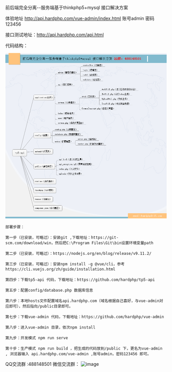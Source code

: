 前后端完全分离--服务端基于thinkphp5+mysql 接口解决方案

体验地址 http://api.hardphp.com/vue-admin/index.html 账号admin 密码123456

接口测试地址：http://api.hardphp.com/api.html


代码结构：

![image](https://github.com/hardphp/tp5-api/blob/master/%E4%BB%A3%E7%A0%81%E7%BB%93%E6%9E%84.png)

```
部署步骤：

第一步（已安装，可略过）：安装git ,下载地址：https://git-scm.com/download/win，然后把C:\Program Files\Git\bin设置环境变量path

第二步（已安装，可略过）：https://nodejs.org/en/blog/release/v9.11.2/

第三步（已安装，可略过）：安装npm install -g @vue/cli，参考https://cli.vuejs.org/zh/guide/installation.html

第四步：下载tp5-api 代码，下载地址：https://github.com/hardphp/tp5-api

第五步：配置config/database.php 数据库信息

第六步：本地hosts文件配置域名api.hardphp.com（域名根据自己喜好，与vue-admin对应即可），然后指向/public目录即可。

第七步：下载vue-admin 代码，下载地址：https://github.com/hardphp/vue-admin

第八步：进入vue-admin 目录，依次npm install

第九步：开发模式 npm run serve

第十步：生产模式 npm run build ，把生成的代码放到/public 下，更名为vue-admin , 浏览器输入 api.hardphp.com/vue-admin ,账号admin，密码123456 即可。

```

QQ交流群 :488148501
微信交流群：
![image](https://github.com/hardphp/tp5-api/blob/master/895310371197138665.jpg)


